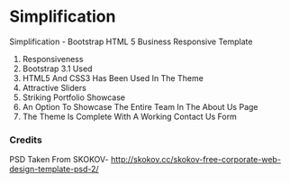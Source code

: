 # Simplification

Simplification - Bootstrap HTML 5 Business Responsive Template

1. Responsiveness
2. Bootstrap 3.1 Used
3. HTML5 And CSS3 Has Been Used In The Theme
4. Attractive Sliders
5. Striking Portfolio Showcase
6. An Option To Showcase The Entire Team In The About Us Page
7. The Theme Is Complete With A Working Contact Us Form


### Credits
PSD Taken From SKOKOV- http://skokov.cc/skokov-free-corporate-web-design-template-psd-2/
